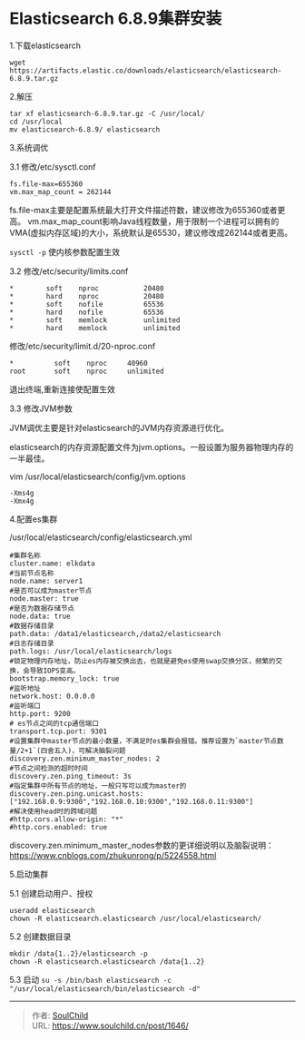 # Elasticsearch 6.8.9集群安装

<!--more-->
1.下载elasticsearch
```
wget https://artifacts.elastic.co/downloads/elasticsearch/elasticsearch-6.8.9.tar.gz
```

2.解压
```
tar xf elasticsearch-6.8.9.tar.gz -C /usr/local/
cd /usr/local
mv elasticsearch-6.8.9/ elasticsearch
```

3.系统调优

3.1 修改/etc/sysctl.conf
```
fs.file-max=655360
vm.max_map_count = 262144
```
fs.file-max主要是配置系统最大打开文件描述符数，建议修改为655360或者更高。
vm.max_map_count影响Java线程数量，用于限制一个进程可以拥有的VMA(虚拟内存区域)的大小，系统默认是65530，建议修改成262144或者更高。

`sysctl -p` 使内核参数配置生效


3.2 修改/etc/security/limits.conf
```
*        soft    nproc           20480
*        hard    nproc           20480
*        soft    nofile          65536
*        hard    nofile          65536
*        soft    memlock         unlimited
*        hard    memlock         unlimited
```
修改/etc/security/limit.d/20-nproc.conf
```
*          soft    nproc     40960
root       soft    nproc     unlimited
```
退出终端,重新连接使配置生效


3.3 修改JVM参数

JVM调优主要是针对elasticsearch的JVM内存资源进行优化。

elasticsearch的内存资源配置文件为jvm.options。一般设置为服务器物理内存的一半最佳。

vim /usr/local/elasticsearch/config/jvm.options
```
-Xms4g
-Xmx4g
```


4.配置es集群

/usr/local/elasticsearch/config/elasticsearch.yml
```
#集群名称
cluster.name: elkdata
#当前节点名称
node.name: server1
#是否可以成为master节点
node.master: true
#是否为数据存储节点
node.data: true
#数据存储目录
path.data: /data1/elasticsearch,/data2/elasticsearch
#日志存储目录
path.logs: /usr/local/elasticsearch/logs
#锁定物理内存地址，防止es内存被交换出去，也就是避免es使用swap交换分区，频繁的交换，会导致IOPS变高。
bootstrap.memory_lock: true
#监听地址
network.host: 0.0.0.0
#监听端口
http.port: 9200
# es节点之间的tcp通信端口
transport.tcp.port: 9301
#设置集群中master节点的最小数量，不满足时es集群会报错。推荐设置为`master节点数量/2+1`(四舍五入)，可解决脑裂问题
discovery.zen.minimum_master_nodes: 2
#节点之间检测的超时时间
discovery.zen.ping_timeout: 3s
#指定集群中所有节点的地址，一般只写可以成为master的
discovery.zen.ping.unicast.hosts: ["192.168.0.9:9300","192.168.0.10:9300","192.168.0.11:9300"]
#解决使用head时的跨域问题
#http.cors.allow-origin: "*"
#http.cors.enabled: true
```
discovery.zen.minimum_master_nodes参数的更详细说明以及脑裂说明：https://www.cnblogs.com/zhukunrong/p/5224558.html



5.启动集群

5.1 创建启动用户、授权
```
useradd elasticsearch
chown -R elasticsearch.elasticsearch /usr/local/elasticsearch/
```
5.2 创建数据目录
```
mkdir /data{1..2}/elasticsearch -p
chown -R elasticsearch.elasticsearch /data{1..2}
```
5.3 启动
`su -s /bin/bash elasticsearch -c "/usr/local/elasticsearch/bin/elasticsearch -d"`


---

> 作者: [SoulChild](https://www.soulchild.cn)  
> URL: https://www.soulchild.cn/post/1646/  

